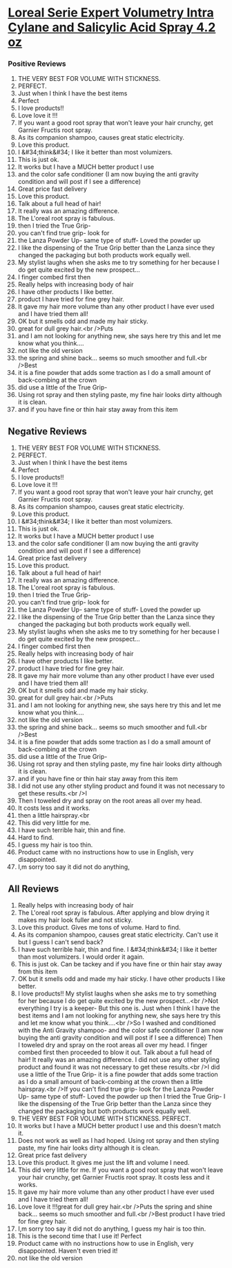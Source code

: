 # [Loreal Serie Expert Volumetry Intra Cylane and Salicylic Acid Spray 4.2 oz](https://products.checkmycream.com/products/Loreal-Serie-Expert-Volumetry-Intra-Cylane-and-Salicylic-Acid-Spray-4.2-oz.html)

### Positive Reviews

<ol>
      <li>THE VERY BEST FOR VOLUME WITH STICKNESS.  </li>
      <li>PERFECT.</li>
      <li>Just when I think I have the best items</li>
      <li>Perfect</li>
      <li>I love products!!</li>
      <li>Love love it !!!</li>
      <li>If you want a good root spray that won&#x27;t leave your hair crunchy, get Garnier Fructis root spray.</li>
      <li>As its companion shampoo, causes great static electricity.  </li>
      <li>Love this product.</li>
      <li>I &amp;#34;think&amp;#34; I like it better than most volumizers.  </li>
      <li>This is just ok.  </li>
      <li>It works but I have a MUCH better product I use</li>
      <li>and the color safe conditioner (I am now buying the anti gravity condition and will post if I see a difference)</li>
      <li>Great price fast delivery</li>
      <li>Love this product.</li>
      <li>Talk about a full head of hair!</li>
      <li>It really was an amazing difference.</li>
      <li>The L&#x27;oreal root spray is fabulous.</li>
      <li>then I tried the True Grip-</li>
      <li>you can&#x27;t find true grip- look for</li>
      <li>the Lanza Powder Up- same type of stuff- Loved the powder up</li>
      <li>I like the dispensing of the True Grip better than the Lanza since they changed the packaging but both products work equally well.</li>
      <li>My stylist laughs when she asks me to try something for her because I do get quite excited by the new prospect...</li>
      <li>I finger combed first then</li>
      <li>Really helps with increasing body of hair</li>
      <li>I have other products I like better.</li>
      <li>product I have tried for fine grey hair.</li>
      <li>It gave my hair more volume than any other product I have ever used and I have tried them all!</li>
      <li>OK but it smells odd and made my hair sticky.  </li>
      <li>great for dull grey hair.&lt;br /&gt;Puts</li>
      <li>and I am not looking for anything new, she says here try this and let me know what you think....</li>
      <li>not like the old version</li>
      <li>the spring and shine back... seems so much smoother and full.&lt;br /&gt;Best</li>
      <li>it is a fine powder that adds some traction as I do a small amount of back-combing at the crown</li>
      <li>did use a little of the True Grip-</li>
      <li>Using rot spray and then styling paste, my fine hair looks dirty although it is clean.</li>
      <li>and if you have fine or thin hair stay away from this item</li>
</ol>


<h2>Negative Reviews</h2>
<ol>
<li> THE VERY BEST FOR VOLUME WITH STICKNESS.  </li>
<li> PERFECT.</li>
<li> Just when I think I have the best items</li>
<li> Perfect</li>
<li> I love products!!</li>
<li> Love love it !!!</li>
<li> If you want a good root spray that won&#x27;t leave your hair crunchy, get Garnier Fructis root spray.</li>
<li> As its companion shampoo, causes great static electricity.  </li>
<li> Love this product.</li>
<li> I &amp;#34;think&amp;#34; I like it better than most volumizers.  </li>
<li> This is just ok.  </li>
<li> It works but I have a MUCH better product I use</li>
<li> and the color safe conditioner (I am now buying the anti gravity condition and will post if I see a difference)</li>
<li> Great price fast delivery</li>
<li> Love this product.</li>
<li> Talk about a full head of hair!</li>
<li> It really was an amazing difference.</li>
<li> The L&#x27;oreal root spray is fabulous.</li>
<li> then I tried the True Grip-</li>
<li> you can&#x27;t find true grip- look for</li>
<li> the Lanza Powder Up- same type of stuff- Loved the powder up</li>
<li> I like the dispensing of the True Grip better than the Lanza since they changed the packaging but both products work equally well.</li>
<li> My stylist laughs when she asks me to try something for her because I do get quite excited by the new prospect...</li>
<li> I finger combed first then</li>
<li> Really helps with increasing body of hair</li>
<li> I have other products I like better.</li>
<li> product I have tried for fine grey hair.</li>
<li> It gave my hair more volume than any other product I have ever used and I have tried them all!</li>
<li> OK but it smells odd and made my hair sticky.  </li>
<li> great for dull grey hair.&lt;br /&gt;Puts</li>
<li> and I am not looking for anything new, she says here try this and let me know what you think....</li>
<li> not like the old version</li>
<li> the spring and shine back... seems so much smoother and full.&lt;br /&gt;Best</li>
<li> it is a fine powder that adds some traction as I do a small amount of back-combing at the crown</li>
<li> did use a little of the True Grip-</li>
<li> Using rot spray and then styling paste, my fine hair looks dirty although it is clean.</li>
<li> and if you have fine or thin hair stay away from this item</li>
<li> I did not use any other styling product and found it was not necessary to get these results.&lt;br /&gt;I</li>
<li> Then I toweled dry and spray on the root areas all over my head.</li>
<li> It costs less and it works.</li>
<li> then a little hairspray.&lt;br</li>
<li> This did very little for me.</li>
<li> I have such terrible hair, thin and fine.</li>
<li> Hard to find.</li>
<li> I guess my hair is too thin.</li>
<li> Product came with no instructions how to use in English, very disappointed.</li>
<li> I,m sorry too say it did not do anything,  </li>
</ol>

<h2>All Reviews</h2>

<ol>
    <li> Really helps with increasing body of hair</li>
    <li> The L&#x27;oreal root spray is fabulous. After applying and blow drying it makes my hair look fuller and not sticky.</li>
    <li> Love this product. Gives me tons of volume. Hard to find.</li>
    <li> As its companion shampoo, causes great static electricity.  Can&#x27;t use it but I guess I can&#x27;t send back?</li>
    <li> I have such terrible hair, thin and fine. I &amp;#34;think&amp;#34; I like it better than most volumizers.  I would order it again.</li>
    <li> This is just ok.  Can be tackey and if you have fine or thin hair stay away from this item</li>
    <li> OK but it smells odd and made my hair sticky.  I have other products I like better.</li>
    <li> I love products!! My stylist laughs when she asks me to try something for her because I do get quite excited by the new prospect...&lt;br /&gt;Not everything I try is a keeper- But this one is. Just when I think I have the best items and I am not looking for anything new, she says here try this and let me know what you think....&lt;br /&gt;So I washed and conditioned with the Anti Gravity shampoo- and the color safe conditioner (I am now buying the anti gravity condition and will post if I see a difference) Then I toweled dry and spray on the root areas all over my head. I finger combed first then proceeded to blow it out. Talk about a full head of hair! It really was an amazing difference. I did not use any other styling product and found it was not necessary to get these results.&lt;br /&gt;I did use a little of the True Grip- it is a fine powder that adds some traction as I do a small amount of back-combing at the crown then a little hairspray.&lt;br /&gt;If you can&#x27;t find true grip- look for the Lanza Powder Up- same type of stuff- Loved the powder up then I tried the True Grip- I like the dispensing of the True Grip better than the Lanza since they changed the packaging but both products work equally well.</li>
    <li> THE VERY BEST FOR VOLUME WITH STICKNESS.  PERFECT.</li>
    <li> It works but I have a MUCH better product I use and this doesn&#x27;t match it.</li>
    <li> Does not work as well as I had hoped. Using rot spray and then styling paste, my fine hair looks dirty although it is clean.</li>
    <li> Great price fast delivery</li>
    <li> Love this product. It gives me just the lift and volume I need.</li>
    <li> This did very little for me. If you want a good root spray that won&#x27;t leave your hair crunchy, get Garnier Fructis root spray. It costs less and it works.</li>
    <li> It gave my hair more volume than any other product I have ever used and I have tried them all!</li>
    <li> Love love it !!!great for dull grey hair.&lt;br /&gt;Puts the spring and shine back... seems so much smoother and full.&lt;br /&gt;Best product I have tried for fine grey hair.</li>
    <li> I,m sorry too say it did not do anything,  I guess my hair is too thin.</li>
    <li> This is the second time that I use it! Perfect</li>
    <li> Product came with no instructions how to use in English, very disappointed. Haven&#x27;t even tried it!</li>
    <li> not like the old version</li>
</ol>




